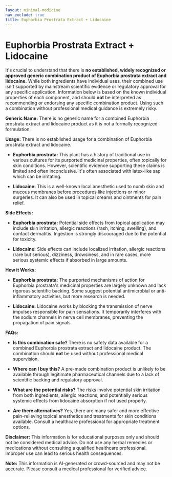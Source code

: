 ```yaml
---
layout: minimal-medicine
nav_exclude: true
title: Euphorbia Prostrata Extract + Lidocaine
---
```


# Euphorbia Prostrata Extract + Lidocaine

It's crucial to understand that there is **no established, widely recognized or approved generic combination product of Euphorbia prostrata extract and lidocaine.**  While both ingredients have individual uses, their combined use isn't supported by mainstream scientific evidence or regulatory approval for any specific application.  Information below is based on the known individual properties of each component, and should **not** be interpreted as recommending or endorsing any specific combination product.  Using such a combination without professional medical guidance is extremely risky.

**Generic Name:**  There is no generic name for a combined Euphorbia prostrata extract and lidocaine product as it is not a formally recognized formulation.

**Usage:** There is no established usage for a combination of Euphorbia prostrata extract and lidocaine.

* **Euphorbia prostrata:**  This plant has a history of traditional use in various cultures for its purported medicinal properties, often topically for skin conditions. However, scientific evidence supporting these claims is limited and often inconclusive.  It's often associated with latex-like sap which can be irritating.

* **Lidocaine:** This is a well-known local anesthetic used to numb skin and mucous membranes before procedures like injections or minor surgeries.  It can also be used in topical creams and ointments for pain relief.

**Side Effects:**

* **Euphorbia prostrata:** Potential side effects from topical application may include skin irritation, allergic reactions (rash, itching, swelling), and contact dermatitis. Ingestion is strongly discouraged due to the potential for toxicity.

* **Lidocaine:** Side effects can include localized irritation, allergic reactions (rare but serious), dizziness, drowsiness, and in rare cases, more serious systemic effects if absorbed in large amounts.

**How it Works:**

* **Euphorbia prostrata:** The purported mechanisms of action for Euphorbia prostrata's medicinal properties are largely unknown and lack rigorous scientific backing.  Some suggest potential antimicrobial or anti-inflammatory activities, but more research is needed.

* **Lidocaine:** Lidocaine works by blocking the transmission of nerve impulses responsible for pain sensations.  It temporarily interferes with the sodium channels in nerve cell membranes, preventing the propagation of pain signals.

**FAQs:**

* **Is this combination safe?**  There is no safety data available for a combined Euphorbia prostrata extract and lidocaine product.  The combination should **not** be used without professional medical supervision.

* **Where can I buy this?**  A pre-made combination product is unlikely to be available through legitimate pharmaceutical channels due to a lack of scientific backing and regulatory approval.

* **What are the potential risks?**  The risks involve potential skin irritation from both ingredients, allergic reactions, and potentially serious systemic effects from lidocaine absorption if not used properly.

* **Are there alternatives?**  Yes, there are many safer and more effective pain-relieving topical anesthetics and treatments for skin conditions available. Consult a healthcare professional for appropriate treatment options.

**Disclaimer:** This information is for educational purposes only and should not be considered medical advice.  Do not use any herbal remedies or medications without consulting a qualified healthcare professional.  Improper use can lead to serious health consequences.


**Note:** This information is AI-generated or crowd-sourced and may not be accurate. Please consult a medical professional for verified advice.